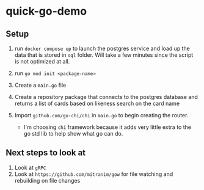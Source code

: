 # quick-go-demo

## Setup

1. run `docker compose up` to launch the postgres service and load up the data that is stored in `sql` folder.  Will take a few minutes since the script is not optimized at all.

1. run `go mod init <package-name>`

1. Create a `main.go` file

1. Create a repository package that connects to the postgres database and returns a list of cards based on likeness search on the card name

1. Import `github.com/go-chi/chi` in `main.go` to begin creating the router.
    * I'm choosing `chi` framework because it adds very little extra to the go std lib to help show what go can do.

## Next steps to look at

1. Look at `gRPC`
1. Look at `https://github.com/mitranim/gow` for file watching and rebuilding on file changes
